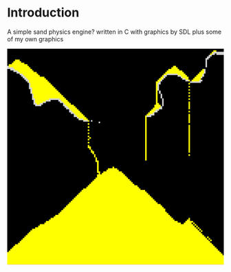 # Introduction

A simple sand physics engine? written in C with graphics by SDL plus some of my own graphics

![Example](Pictures//Oct-14::12:23:04.png)
